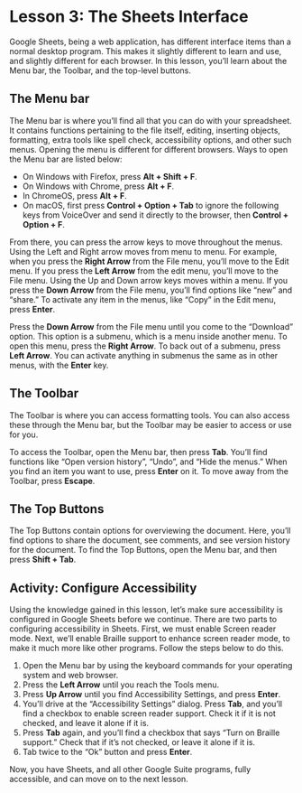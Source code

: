# Lesson 3: The Sheets Interface

Google Sheets, being a web application, has different interface items than a normal desktop program. This makes it slightly different to learn and use, and slightly different for each browser. In this lesson, you’ll learn about the Menu bar, the Toolbar, and the top-level buttons.

## The Menu bar

The Menu bar is where you’ll find all that you can do with your spreadsheet. It contains functions pertaining to the file itself, editing, inserting objects, formatting, extra tools like spell check, accessibility options, and other such menus. Opening the menu is different for different browsers. Ways to open the Menu bar are listed below:

- On Windows with Firefox, press **Alt + Shift + F**.
- On Windows with Chrome, press **Alt + F**.
- In ChromeOS, press **Alt + F**.
- On macOS, first press **Control + Option + Tab** to ignore the following keys from VoiceOver and send it directly to the browser, then **Control + Option + F**.

From there, you can press the arrow keys to move throughout the menus. Using the Left and Right arrow moves from menu to menu. For example, when you press the **Right Arrow** from the File menu, you’ll move to the Edit menu. If you press the **Left Arrow** from the edit menu, you’ll move to the File menu. Using the Up and Down arrow keys moves within a menu. If you press the **Down Arrow** from the File menu, you’ll find options like “new” and “share.” To activate any item in the menus, like “Copy” in the Edit menu, press **Enter**.

Press the **Down Arrow** from the File menu until you come to the “Download” option. This option is a submenu, which is a menu inside another menu. To open this menu, press the **Right Arrow**. To back out of a submenu, press **Left Arrow**. You can activate anything in submenus the same as in other menus, with the **Enter** key.

## The Toolbar

The Toolbar is where you can access formatting tools. You can also access these through the Menu bar, but the Toolbar may be easier to access or use for you.

To access the Toolbar, open the Menu bar, then press **Tab**. You’ll find functions like “Open version history”, “Undo”, and “Hide the menus.” When you find an item you want to use, press **Enter** on it. To move away from the Toolbar, press **Escape**.

## The Top Buttons

The Top Buttons contain options for overviewing the document. Here, you’ll find options to share the document, see comments, and see version history for the document. To find the Top Buttons, open the Menu bar, and then press **Shift + Tab**.

## Activity: Configure Accessibility

Using the knowledge gained in this lesson, let’s make sure accessibility is configured in Google Sheets before we continue. There are two parts to configuring accessibility in Sheets. First, we must enable Screen reader mode. Next, we’ll enable Braille support to enhance screen reader mode, to make it much more like other programs. Follow the steps below to do this.

1. Open the Menu bar by using the keyboard commands for your operating system and web browser.
2. Press the **Left Arrow** until you reach the Tools menu.
3. Press **Up Arrow** until you find Accessibility Settings, and press **Enter**.
4. You’ll drive at the “Accessibility Settings” dialog. Press **Tab**, and you’ll find a checkbox to enable screen reader support. Check it if it is not checked, and leave it alone if it is.
5. Press **Tab** again, and you’ll find a checkbox that says “Turn on Braille support.” Check that if it’s not checked, or leave it alone if it is.
6. Tab twice to the “Ok” button and press **Enter**.

Now, you have Sheets, and all other Google Suite programs, fully accessible, and can move on to the next lesson.

